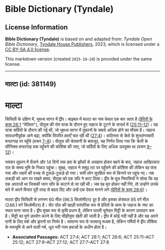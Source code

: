 # Bible Dictionary (Tyndale)

## License Information

**Bible Dictionary (Tyndale)** is based on and adapted from: _Tyndale Open Bible Dictionary_, [Tyndale House Publishers](https://tyndaleopenresources.com/), 2023, which is licensed under a [CC BY-SA 4.0 license](https://creativecommons.org/licenses/by-sa/4.0/legalcode.en).

This markdown version (created `2025-10-20`) is provided under the same license.



--------------------------------

## माल्टा (id: 381149)

माल्टा
======

सिसिली के दक्षिण में, भूमध्य सागर में द्वीप। बाइबल में माल्टा का नाम केवल एक बार आता है ([प्रेरितों के काम 28:1](https://ref.ly/Acts28:1) "मेलिता"), पौलुस की रोम यात्रा के दौरान हुए जहाज के टूटने के सन्दर्भ में ([25:11–12](https://ref.ly/Acts25:11-Acts25:12))। यह यात्रा सर्दियों के दौरान की गई थी, जो भूमध्य सागर में तूफानों के सबसे अधिक होने का मौसम है। जहाज सावधानीपूर्वक आगे बढ़ा, क्योंकि विपरीत हवाएँ चल रही थीं ([27:4](https://ref.ly/Acts27:4))। कठिनता से क्रेते के शुभलंगरबारी बन्दरगाह पर पहुँचे (वचन [7–8](https://ref.ly/Acts27:7-Acts27:8))। पौलुस की चेतावनी के बावजूद, यह निर्णय लिया गया कि क्रेती के फीनिक्स बन्दरगाह तक पहुँचने की कोशिश की जाए, जो सर्दियों के लिए अधिक उपयुक्त था (वचन [9–12](https://ref.ly/Acts27:9-Acts27:12))।

भयंकर तूफ़ान में फँसने और 14 दिनों तक हवा के झोंकों से असहाय होकर बहने के बाद, जहाज़ आखिरकार रात के समय भूमि के निकट पहुंचा। सुबह, जहाज़ ने समुद्र तट पर पहुँचने की कोशिश की लेकिन वह फंस गया और लहरों की वजह से टुकड़े\-टुकड़े हो गया। सभी लोग सुरक्षित रूप से किनारे पर पहुंच गए। जब लकड़ी को आग पर रखते समय, पौलुस को एक साँप ने काट लिया। द्वीप के मूल निवासियों ने सोचा कि वह एक अपराधी था जिसकी जान साँप के काटने से जा रही थी। जब वह मृत होकर नहीं गिरे, तो उन्होंने उनके बारे में अपने विचार पूरी तरह से बदल दिए और उन्हें एक देवता मानने लगे ([प्रेरितों के काम 28:6](https://ref.ly/Acts28:6))।

माल्टा द्वीप सिसिली से लगभग 60 मील (96\.5 किलोमीटर) दूर है और इसका क्षेत्रफल 95 वर्ग मील (246\.1 वर्ग किलोमीटर) है। सेंट पॉल की खाड़ी पारंपरिक रूप से प्रेरितों के काम के जहाज के नष्ट का स्थल माना जाता है। द्वीप मुख्य रूप से कृषि प्रधान है, लेकिन पतली चूनेदार मिट्टी के कारण उत्पादन कम है। मिट्टी का पूर्ण उपयोग करने के लिए सीढ़ीनुमा खेती की जाती है। द्वीप में कोई नदी नहीं है और यह अपने पानी के लिए वर्षा और झरनों पर निर्भर है। सामान्य रूप से जलवायु मध्यम है, लेकिन गर्मियों में द्वीप लीबिया के मरूभूमि से आने वाली गर्म, धूल भरी गरम हवाओं के अधीन होता है।

* **Associated Passages:** ACT 27:4; ACT 28:1; ACT 28:6; ACT 25:11–ACT 25:12; ACT 27:9–ACT 27:12; ACT 27:7–ACT 27:8

